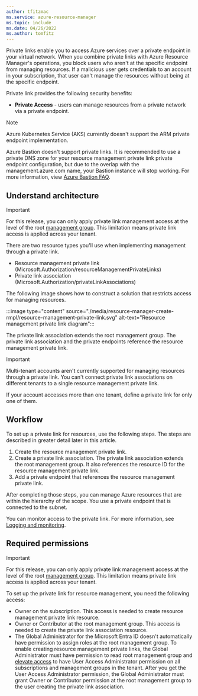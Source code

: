```yaml
---
author: tfitzmac
ms.service: azure-resource-manager
ms.topic: include
ms.date: 04/26/2022
ms.author: tomfitz
---
```


Private links enable you to access Azure services over a private endpoint in your virtual network. When you combine private links with Azure Resource Manager's operations, you block users who aren't at the specific endpoint from managing resources. If a malicious user gets credentials to an account in your subscription, that user can't manage the resources without being at the specific endpoint.

Private link provides the following security benefits:

* **Private Access** - users can manage resources from a private network via a private endpoint.

> [!NOTE]
> Azure Kubernetes Service (AKS) currently doesn't support the ARM private endpoint implementation.
>
> Azure Bastion doesn't support private links. It is recommended to use a private DNS zone for your resource management private link private endpoint configuration, but due to the overlap with the management.azure.com name, your Bastion instance will stop working. For more information, view [Azure Bastion FAQ](../articles/bastion/bastion-faq.md#dns).

## Understand architecture

> [!IMPORTANT]
> For this release, you can only apply private link management access at the level of the root [management group](../articles/governance/management-groups/overview.md). This limitation means private link access is applied across your tenant.

There are two resource types you'll use when implementing management through a private link.

* Resource management private link (Microsoft.Authorization/resourceManagementPrivateLinks)
* Private link association (Microsoft.Authorization/privateLinkAssociations)

The following image shows how to construct a solution that restricts access for managing resources.

:::image type="content" source="./media/resource-manager-create-rmpl/resource-management-private-link.svg" alt-text="Resource management private link diagram":::

The private link association extends the root management group. The private link association and the private endpoints reference the resource management private link.

> [!IMPORTANT]
> Multi-tenant accounts aren't currently supported for managing resources through a private link. You can't connect private link associations on different tenants to a single resource management private link.
>
> If your account accesses more than one tenant, define a private link for only one of them.

## Workflow

To set up a private link for resources, use the following steps. The steps are described in greater detail later in this article.

1. Create the resource management private link.
1. Create a private link association. The private link association extends the root management group. It also references the resource ID for the resource management private link.
1. Add a private endpoint that references the resource management private link.

After completing those steps, you can manage Azure resources that are within the hierarchy of the scope. You use a private endpoint that is connected to the subnet.

You can monitor access to the private link. For more information, see [Logging and monitoring](../articles/private-link/private-link-overview.md#logging-and-monitoring).

## Required permissions

> [!IMPORTANT]
> For this release, you can only apply private link management access at the level of the root [management group](../articles/governance/management-groups/overview.md). This limitation means private link access is applied across your tenant.

To set up the private link for resource management, you need the following access:

* Owner on the subscription. This access is needed to create resource management private link resource.
* Owner or Contributor at the root management group. This access is needed to create the private link association resource.
* The Global Administrator for the Microsoft Entra ID doesn't automatically have permission to assign roles at the root management group. To enable creating resource management private links, the Global Administrator must have permission to read root management group and [elevate access](../articles/role-based-access-control/elevate-access-global-admin.md) to have User Access Administrator permission on all subscriptions and management groups in the tenant. After you get the User Access Administrator permission, the Global Administrator must grant Owner or Contributor permission at the root management group to the user creating the private link association.
